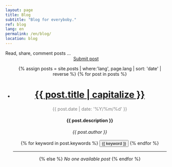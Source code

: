 ```yaml
---
layout: page
title: Blog
subtitle: "Blog for everyboby."
ref: blog
lang: en
permalink: /en/blog/
location: blog
---
```


<div class="header-page-image-posts">
    <div class="row">
        <div class="col-xs-12 slogan">
            Read, share, comment posts ...
        </div>
        <div class="col-xs-12" style="text-align: center">
            <a class="btn btn-green" href="https://goo.gl/forms/4Hs3YYuanEdzzsSv2">Submit post</a>
        </div>
    </div>
</div>

<div class="list-posts">
    <ul class="no-style" style="text-align:center">
      {% assign posts = site.posts | where:'lang', page.lang | sort: 'date' | reverse %}
      {% for post in posts %}
        <li> 
          <h1><a href="{{ post.url }}">{{ post.title | capitalize }}</a></h1>
            <span style="color:grey">{{ post.date | date: '%Y/%m/%d' }}</span> <br>
            <h4>{{ post.description }}</h4>
           <i>{{ post.author }}</i><br><br>
          {% for keyword in post.keywords %}
            <button>{{ keyword }}</button>
          {% endfor %}
        </li>
        <hr>
      {% else %}
        <i>No one available post</i>
      {% endfor %}
    </ul>
 </div>